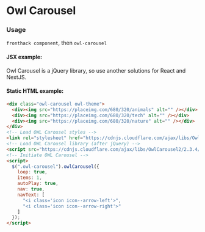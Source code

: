 # Owl Carousel

### Usage

`fronthack component`, then `owl-carousel`

#### JSX example:

Owl Carousel is a jQuery library, so use another solutions for React and NextJS.


#### Static HTML example:

```html
<div class="owl-carousel owl-theme">
  <div><img src="https://placeimg.com/680/320/animals" alt="" /></div>
  <div><img src="https://placeimg.com/680/320/tech" alt="" /></div>
  <div><img src="https://placeimg.com/680/320/nature" alt="" /></div>
</div>
<!-- Load OWL Carousel styles -->
<link rel="stylesheet" href="https://cdnjs.cloudflare.com/ajax/libs/OwlCarousel2/2.3.4/assets/owl.carousel.min.css" />
<!-- Load OWL Carousel library (after jQuery) -->
<script src="https://cdnjs.cloudflare.com/ajax/libs/OwlCarousel2/2.3.4/owl.carousel.min.js"></script>
<!-- Initiate OWL Carousel -->
<script>
  $(".owl-carousel").owlCarousel({
    loop: true,
    items: 1,
    autoPlay: true,
    nav: true,
    navText: [
      "<i class='icon icon--arrow-left'>",
      "<i class='icon icon--arrow-right'>"
    ]
  });
</script>
```